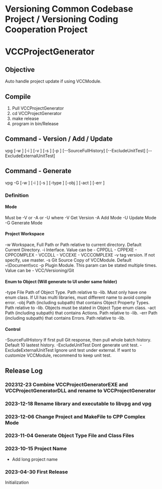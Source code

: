 # Versioning Common Codebase Project / Versioning Coding Cooperation Project
# VCCProjectGenerator

## Objective
Auto handle project update if using VCCModule. 

## Compile
1. Pull VCCProjectGenerator
2. cd VCCProjectGenerator
3. make release
4. program in bin/Release

## Command - Version / Add / Update
vpg <Mode>
[-w <Workspace>] [-i <Interface>] [-v <tag version>] [-s <Source Directory>] [-p <Plugin>]
[--SourceFullHistory] [--ExcludeUnitTest] [--ExcludeExternalUnitTest]

## Command - Generate
vpg -G 
[-w <Workspace>] [-i <Interface>] [-s <Source Directory>]
[-type <Object Type File Path>] [-obj <Object Property Type Directory>] [-act <Action Type Directory>] [-err <Error Type Directory>]

### Definition
#### Mode
<Mode> Must be -V or -A or -U 
where
-V Get Version
-A Add Mode
-U Update Mode
-G Generate Mode

#### Project Workspace
-w Workspace, Full Path or Path relative to current directory. Default Current Directory.
-i Interface. Value can be
    - CPPDLL
    - CPPEXE
    - CPPCOMPLEX
    - VCCDLL
    - VCCEXE
    - VCCCOMPLEXE
-v tag version. If not specify, use master.
-s Git Source Copy of VCCModule. Default ~\Document\vcc
-p Plugin Module. This param can be stated multiple times. Value can be
    - VCC/Versioning/Git

#### Enum to Object (Will generate to UI under same folder)
-type File Path of Object Type. Path relative to -lib. Must only have one enum class. If UI has multi libraries, must different name to avoid compile error.
-obj Path (including subpath) that contains Object Property Types. Path relative to -lib. Objects must be stated in Object Type enum class.
-act Path (including subpath) that contains Actions. Path relative to -lib.
-err Path (including subpath) that contains Errors. Path relative to -lib.

#### Control
-SourceFullHistory If first pull Git response, then pull whole batch history. Default 10 lastest history.
-ExcludeUnitTest Dont generate unit test.
-ExcludeExternalUnitTest Ignore unit test under external. If want to customize VCCModule, recommend to keep unit test.

## Release Log

### 202312-23 Combine VCCProjectGeneratorEXE and VCCProjectGeneratorDLL and rename to VCCProjectGenerator

### 2023-12-18 Rename library and executable to libvpg and vpg

### 2023-12-06 Change Project and MakeFile to CPP Complex Mode

### 2023-11-04 Generate Object Type File and Class Files

### 2023-10-15 Project Name
-	Add long project name

### 2023-04-30 First Release
Initialization

